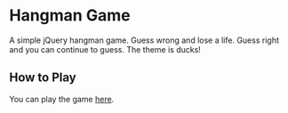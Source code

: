 # Hangman Game
A simple jQuery hangman game. Guess wrong and lose a life. Guess right and you can continue to guess. The theme is ducks!

## How to Play
You can play the game [here](http://tsimnujhawj.com/projects/hangman/).

